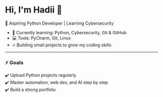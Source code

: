 # Hi, I'm Hadii 👋
🚀 Aspiring Python Developer | Learning Cybersecurity  

- 🌱 Currently learning: Python, Cybersecurity, Git & GitHub  
- 💻 Tools: PyCharm, Git, Linux  
- 🔥 Building small projects to grow my coding skills  
  

---
### ⚡ Goals
✔️ Upload Python projects regularly  
✔️ Master automation, web dev, and AI step by step  
✔️ Build a strong portfolio  

